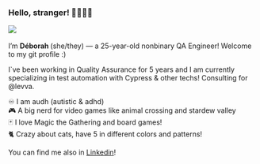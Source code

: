 ### Hello, stranger! 🚀👩🏼‍🚀 <br>
![](https://media1.giphy.com/media/v1.Y2lkPTc5MGI3NjExd25seGdiYjMydTkxMXJ1Z3gzMmloYzJlNnB4eWFhbm8zdDd5NXBncSZlcD12MV9pbnRlcm5hbF9naWZfYnlfaWQmY3Q9Zw/aNqEFrYVnsS52/giphy.gif) <br>
<br> I’m <b> Déborah </b> (she/they) — a 25-year-old nonbinary QA Engineer! Welcome to my git profile :) <br>

I`ve been working in Quality Assurance for 5 years and I am currently specializing in test automation with Cypress & other techs! Consulting for @levva.

♾️ I am audh (autistic & adhd)
<br>
🎮 A big nerd for video games like animal crossing and stardew valley <br>
🃏 I love Magic the Gathering and board games!<br>
🐈 Crazy about cats, have 5 in different colors and patterns!<br>

You can find me also in [Linkedin](https://www.linkedin.com/in/deborahnl/)!

